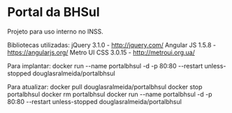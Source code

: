 # Portal da BHSul

Projeto para uso interno no INSS.

Bibliotecas utilizadas:
jQuery 3.1.0 - http://jquery.com/
Angular JS 1.5.8 - https://angularjs.org/
Metro UI CSS 3.0.15 - http://metroui.org.ua/

Para implantar:
    docker run --name portalbhsul -d -p 80:80 --restart unless-stopped douglasralmeida/portalbhsul

Para atualizar:
    docker pull douglasralmeida/portalbhsul
    docker stop portalbhsul
    docker rm portalbhsul
    docker run --name portalbhsul -d -p 80:80 --restart unless-stopped douglasralmeida/portalbhsul